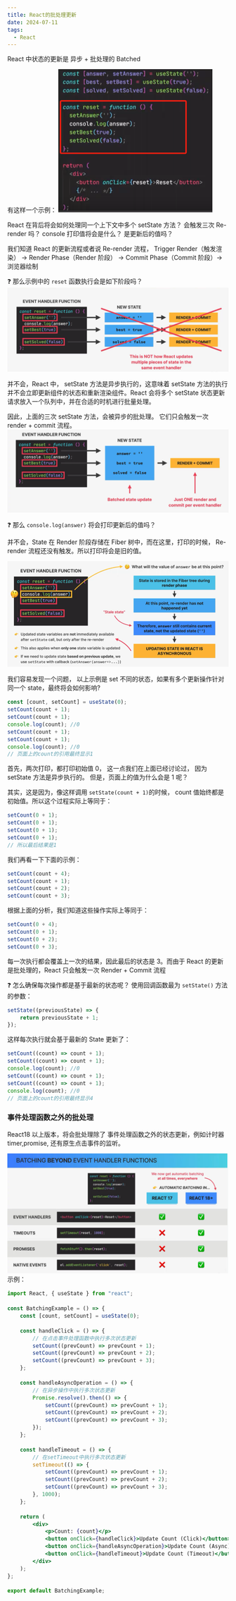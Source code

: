 ```yaml
---
title: React的批处理更新
date: 2024-07-11
tags:
  - React
---
```


React 中状态的更新是 异步 + 批处理的 Batched

有这样一个示例：
![alt text](assets/image.png)

React 在背后将会如何处理同一个上下文中多个 setState 方法？ 会触发三次 Re-render 吗？ console 打印值将会是什么？ 是更新后的值吗？

我们知道 React 的更新流程或者说 Re-render 流程， Trigger Render（触发渲染） -> Render Phase（Render 阶段） -> Commit Phase（Commit 阶段）-> 浏览器绘制

❓ 那么示例中的 `reset` 函数执行会是如下阶段吗？
![alt text](assets/image-1.png)

并不会，React 中， setState 方法是异步执行的，这意味着 setState 方法的执行并不会立即更新组件的状态和重新渲染组件。React 会将多个 setState 状态更新请求放入一个队列中，并在合适的时机进行批量处理。

因此，上面的三次 setState 方法，会被异步的批处理。 它们只会触发一次 render + commit 流程。
![alt text](assets/image-2.png)

❓ 那么 `console.log(answer)` 将会打印更新后的值吗？

并不会，State 在 Render 阶段存储在 Fiber 树中，而在这里，打印的时候， Re-render 流程还没有触发。所以打印将会是旧的值。

![alt text](assets/image-3.png)

我们容易发现一个问题， 以上示例是 set 不同的状态，如果有多个更新操作针对同一个 state，最终将会如何影响?

```jsx
const [count, setCount] = useState(0);
setCount(count + 1);
setCount(count + 1);
console.log(count); //0
setCount(count + 1);
setCount(count + 1);
console.log(count); //0
// 页面上的count的引用最终显示1
```

首先，两次打印，都打印初始值 0， 这一点我们在上面已经讨论过， 因为 setState 方法是异步执行的。
但是，页面上的值为什么会是 1 呢？

其实，这是因为，像这样调用 `setState(count + 1)`的时候， count 值始终都是初始值。所以这个过程实际上等同于：

```jsx
setCount(0 + 1);
setCount(0 + 1);
setCount(0 + 1);
setCount(0 + 1);
// 所以最后结果是1
```

我们再看一下下面的示例：

```jsx
setCount(count + 4);
setCount(count + 1);
setCount(count + 2);
setCount(count + 3);
```

根据上面的分析，我们知道这些操作实际上等同于：

```jsx
setCount(0 + 4);
setCount(0 + 1);
setCount(0 + 2);
setCount(0 + 3);
```

每一次执行都会覆盖上一次的结果，因此最后的状态是 3。而由于 React 的更新是批处理的，React 只会触发一次 Render + Commit 流程

❓ 怎么确保每次操作都是基于最新的状态呢？
使用回调函数最为 `setState()` 方法的参数：

```jsx
setState((previousState) => {
    return previousState + 1;
});
```

这样每次执行就会基于最新的 State 更新了：

```jsx
setCount((count) => count + 1);
setCount((count) => count + 1);
console.log(count); //0
setCount((count) => count + 1);
setCount((count) => count + 1);
console.log(count); //0
// 页面上的count的引用最终显示4
```

### 事件处理函数之外的批处理

React18 以上版本，将会批处理除了 事件处理函数之外的状态更新，例如计时器 timer,promise, 还有原生点击事件的监听。

![alt text](assets/image-4.png)
示例：

```jsx
import React, { useState } from "react";

const BatchingExample = () => {
    const [count, setCount] = useState(0);

    const handleClick = () => {
        // 在点击事件处理函数中执行多次状态更新
        setCount((prevCount) => prevCount + 1);
        setCount((prevCount) => prevCount + 2);
        setCount((prevCount) => prevCount + 3);
    };

    const handleAsyncOperation = () => {
        // 在异步操作中执行多次状态更新
        Promise.resolve().then(() => {
            setCount((prevCount) => prevCount + 1);
            setCount((prevCount) => prevCount + 2);
            setCount((prevCount) => prevCount + 3);
        });
    };

    const handleTimeout = () => {
        // 在setTimeout中执行多次状态更新
        setTimeout(() => {
            setCount((prevCount) => prevCount + 1);
            setCount((prevCount) => prevCount + 2);
            setCount((prevCount) => prevCount + 3);
        }, 1000);
    };

    return (
        <div>
            <p>Count: {count}</p>
            <button onClick={handleClick}>Update Count (Click)</button>
            <button onClick={handleAsyncOperation}>Update Count (Async)</button>
            <button onClick={handleTimeout}>Update Count (Timeout)</button>
        </div>
    );
};

export default BatchingExample;
```

